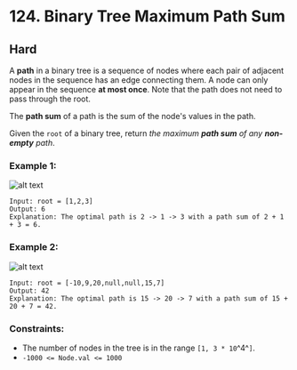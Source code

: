 # 124. Binary Tree Maximum Path Sum


## Hard

A **path** in a binary tree is a sequence of nodes where each pair of adjacent nodes in the sequence has an edge connecting them. A node can only appear in the sequence **at most once**. Note that the path does not need to pass through the root.

The **path sum** of a path is the sum of the node's values in the path.

Given the `root` of a binary tree, return *the maximum **path sum** of any **non-empty** path*.


### Example 1:
![alt text](https://assets.leetcode.com/uploads/2020/10/13/exx1.jpg)
```console
Input: root = [1,2,3]
Output: 6
Explanation: The optimal path is 2 -> 1 -> 3 with a path sum of 2 + 1 + 3 = 6.
```

### Example 2:
![alt text](https://assets.leetcode.com/uploads/2020/10/13/exx2.jpg)
```console
Input: root = [-10,9,20,null,null,15,7]
Output: 42
Explanation: The optimal path is 15 -> 20 -> 7 with a path sum of 15 + 20 + 7 = 42.
```

### Constraints:

- The number of nodes in the tree is in the range `[1, 3 * 10`^4^`]`.
- `-1000 <= Node.val <= 1000`